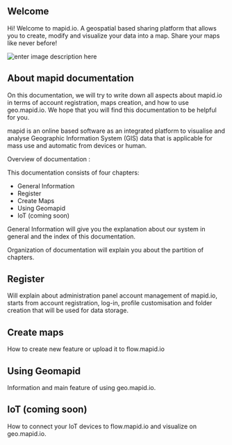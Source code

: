 ## Welcome

Hi! Welcome to mapid.io. A geospatial based sharing platform that allows you to create, modify and visualize your data into a map. Share your maps like never before!

![enter image description here](https://s3.amazonaws.com/docs.mapid.io/images/Screen+Shot+2018-08-20+at+13.58.57.png)

## About mapid documentation

On this documentation, we will try to write down all aspects about mapid.io in terms of account registration, maps creation, and how to use geo.mapid.io. We hope that you will find this documentation to be helpful for you.

mapid is an online based software as an integrated platform to visualise and analyse Geographic Information System (GIS) data that is applicable for mass use and automatic from devices or human.

Overview of documentation :

This documentation consists of four chapters:
- General Information
- Register
- Create Maps
- Using Geomapid
- IoT (coming soon)

General Information will give you the explanation about our system in general and the index of this documentation.

Organization of documentation will explain you about the partition of chapters.


## Register

Will explain about administration panel account management of mapid.io, starts from account registration, log-in, profile customisation and folder creation that will be used for data storage.


## Create maps

How to create new feature or upload it to flow.mapid.io


## Using Geomapid

Information and main feature of using geo.mapid.io.

## IoT (coming soon)

How to connect your IoT devices to flow.mapid.io and visualize on geo.mapid.io.
